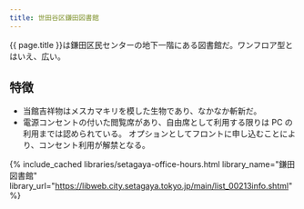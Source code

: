 ```yaml
---
title: 世田谷区鎌田図書館
---
```


{{ page.title }}は鎌田区民センターの地下一階にある図書館だ。ワンフロア型とはいえ、広い。

## 特徴

* 当館吉祥物はメスカマキリを模した生物であり、なかなか斬新だ。
* 電源コンセントの付いた閲覧席があり、自由席として利用する限りは PC の利用までは認められている。
  オプションとしてフロントに申し込むことにより、コンセント利用が解禁となる。

{% include_cached libraries/setagaya-office-hours.html
    library_name="鎌田図書館"
    library_url="https://libweb.city.setagaya.tokyo.jp/main/list_00213info.shtml" %}
